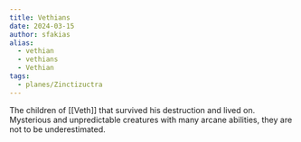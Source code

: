 ```yaml
---
title: Vethians
date: 2024-03-15
author: sfakias
alias:
  - vethian
  - vethians
  - Vethian
tags:
  - planes/Zinctizuctra
---
```


The children of [[Veth]] that survived his destruction and lived on. Mysterious and unpredictable creatures with many arcane abilities, they are not to be underestimated.